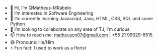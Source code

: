 - 👋 Hi, I’m @Matheus-MRabelo
- 👀 I’m interested in Software Engineering
- 🌱 I’m currently learning Javascript, Java, HTML, CSS, SQL and some Python
- 💞️ I’m looking to collaborate on any area of T.I, i'm curious.
- 📫 How to reach me: matheuscn07@gmail.com | +55 21 99029-6515
- 😄 Pronouns: He/Him
- ⚡ Fun fact: I used to work as a florist

<!---
Matheus-MRabelo/Matheus-MRabelo is a ✨ special ✨ repository because its `README.md` (this file) appears on your GitHub profile.
You can click the Preview link to take a look at your changes.
--->
